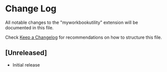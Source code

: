 # Change Log

All notable changes to the "myworkbookutility" extension will be documented in this file.

Check [Keep a Changelog](http://keepachangelog.com/) for recommendations on how to structure this file.

## [Unreleased]

- Initial release